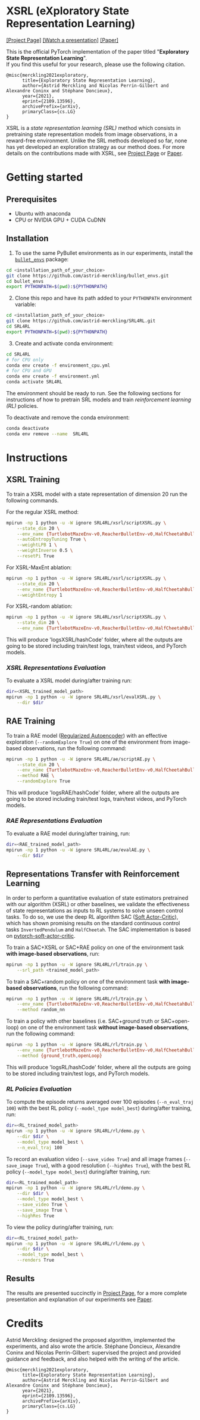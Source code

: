 


# XSRL (eXploratory State Representation Learning)
[[Project Page]](https://www.astrid-merckling.com/publication/xsrl/)
[[Watch a presentation]](https://youtu.be/bv01X2peShU?t=1301)
[[Paper]](https://arxiv.org/pdf/2109.13596.pdf)


This is the official PyTorch implementation of the paper titled "**Exploratory State Representation Learning**". \
If you find this useful for your research, please use the following citation.
```
@misc{merckling2021exploratory,
      title={Exploratory State Representation Learning}, 
      author={Astrid Merckling and Nicolas Perrin-Gilbert and Alexandre Coninx and Stéphane Doncieux},
      year={2021},
      eprint={2109.13596},
      archivePrefix={arXiv},
      primaryClass={cs.LG}
}
```

XSRL is a *state representation learning (SRL)* method which consists in pretraining state representation models from image observations, in a reward-free environment.
Unlike the SRL methods developed so far, none has yet developed an exploration strategy as our method does.
For more details on the contributions made with XSRL, see [Project Page](https://www.astrid-merckling.com/publication/xsrl/) or [Paper](TODO).


# Getting started

## Prerequisites

- Ubuntu with anaconda
- CPU or NVIDIA GPU + CUDA CuDNN

## Installation


1. To use the same PyBullet environments as in our experiments, install the [`bullet_envs`](https://github.com/astrid-merckling/bullet_envs) package:
```bash
cd <installation_path_of_your_choice>
git clone https://github.com/astrid-merckling/bullet_envs.git
cd bullet_envs
export PYTHONPATH=$(pwd):${PYTHONPATH}
```

2. Clone this repo and have its path added to your `PYTHONPATH` environment variable:
```bash
cd <installation_path_of_your_choice>
git clone https://github.com/astrid-merckling/SRL4RL.git
cd SRL4RL
export PYTHONPATH=$(pwd):${PYTHONPATH}
```

3. Create and activate conda environment:
```bash
cd SRL4RL
# for CPU only
conda env create -f environment_cpu.yml
# for CPU and GPU
conda env create -f environment.yml
conda activate SRL4RL
```

The environment should be ready to run.
See the following sections for instructions of how to pretrain SRL models and train *reinforcement learning (RL)* policies.


To deactivate and remove the conda environment:
```bash
conda deactivate
conda env remove --name  SRL4RL
```

# Instructions

## XSRL Training

To train a XSRL model with a state representation of dimension 20 run the following commands.

For the regular XSRL method:
```bash
mpirun -np 1 python -u -W ignore SRL4RL/xsrl/scriptXSRL.py \
    --state_dim 20 \
    --env_name {TurtlebotMazeEnv-v0,ReacherBulletEnv-v0,HalfCheetahBulletEnv-v0,InvertedPendulumSwingupBulletEnv-v0} \
    --autoEntropyTuning True \
    --weightLPB 1 \
    --weightInverse 0.5 \
    --resetPi True
```

For XSRL-MaxEnt ablation:
```bash
mpirun -np 1 python -u -W ignore SRL4RL/xsrl/scriptXSRL.py \
    --state_dim 20 \
    --env_name {TurtlebotMazeEnv-v0,ReacherBulletEnv-v0,HalfCheetahBulletEnv-v0,InvertedPendulumSwingupBulletEnv-v0} \
    --weightEntropy 1
```

For XSRL-random ablation:
```bash
mpirun -np 1 python -u -W ignore SRL4RL/xsrl/scriptXSRL.py \
    --state_dim 20 \
    --env_name {TurtlebotMazeEnv-v0,ReacherBulletEnv-v0,HalfCheetahBulletEnv-v0,InvertedPendulumSwingupBulletEnv-v0}
```


This will produce 'logsXSRL/hashCode' folder, where all the outputs are going to be stored including train/test logs, train/test videos, and PyTorch models.


### *XSRL Representations Evaluation*

To evaluate a XSRL model during/after training run:
```bash
dir=<XSRL_trained_model_path>
mpirun -np 1 python -u -W ignore SRL4RL/xsrl/evalXSRL.py \
    --dir $dir
```

## RAE Training

To train a RAE model ([Regularized Autoencoder](https://arxiv.org/abs/1903.12436)) with an effective exploration (`--randomExplore True`) on one of the environment from image-based observations, run the following command:
```bash
mpirun -np 1 python -u -W ignore SRL4RL/ae/scriptAE.py \
    --state_dim 20 \
    --env_name {TurtlebotMazeEnv-v0,ReacherBulletEnv-v0,HalfCheetahBulletEnv-v0,InvertedPendulumSwingupBulletEnv-v0} \
    --method RAE \
    --randomExplore True
```


This will produce 'logsRAE/hashCode' folder, where all the outputs are going to be stored including train/test logs, train/test videos, and PyTorch models.

### *RAE Representations Evaluation*

To evaluate a RAE model during/after training, run:
```bash
dir=<RAE_trained_model_path>
mpirun -np 1 python -u -W ignore SRL4RL/ae/evalAE.py \
    --dir $dir
```


## Representations Transfer with Reinforcement Learning

In order to perform a quantitative evaluation of state estimators pretrained with our algorithm (XSRL) or other baselines, we validate the effectiveness of state representations as inputs to RL systems to solve unseen control tasks.
To do so, we use the deep RL algorithm SAC ([Soft Actor-Critic](https://arxiv.org/pdf/1812.05905.pdf)), which has shown promising results on the standard continuous control tasks `InvertedPendulum` and `HalfCheetah`.
The SAC implementation is based on [pytorch-soft-actor-critic](https://github.com/pranz24/pytorch-soft-actor-critic).


To train a SAC+XSRL or SAC+RAE policy on one of the environment task **with image-based observations**, run:
```bash
mpirun -np 1 python -u -W ignore SRL4RL/rl/train.py \
    --srl_path <trained_model_path>
```

To train a SAC+random policy on one of the environment task **with image-based observations**, run the following command:
```bash
mpirun -np 1 python -u -W ignore SRL4RL/rl/train.py \
    --env_name {TurtlebotMazeEnv-v0,ReacherBulletEnv-v0,HalfCheetahBulletEnv-v0,InvertedPendulumSwingupBulletEnv-v0} \
    --method random_nn
```

To train a policy with other baselines (i.e. SAC+ground truth or SAC+open-loop) on one of the environment task **without image-based observations**, run the following command:
```bash
mpirun -np 1 python -u -W ignore SRL4RL/rl/train.py \
    --env_name {TurtlebotMazeEnv-v0,ReacherBulletEnv-v0,HalfCheetahBulletEnv-v0,InvertedPendulumSwingupBulletEnv-v0} \
    --method {ground_truth,openLoop}
```


This will produce 'logsRL/hashCode' folder, where all the outputs are going to be stored including train/test logs, and PyTorch models.


### *RL Policies Evaluation*

To compute the episode returns averaged over 100 episodes (`--n_eval_traj 100`) with the best RL policy (`--model_type model_best`) during/after training, run:
```bash
dir=<RL_trained_model_path>
mpirun -np 1 python -u -W ignore SRL4RL/rl/demo.py \
    --dir $dir \
    --model_type model_best \
    --n_eval_traj 100
```


To record an evaluation video (`--save_video True`) and all image frames (`--save_image True`), with a good resolution (`--highRes True`), with the best RL policy (`--model_type model_best`) during/after training, run:
```bash
dir=<RL_trained_model_path>
mpirun -np 1 python -u -W ignore SRL4RL/rl/demo.py \
    --dir $dir \
    --model_type model_best \
    --save_video True \
    --save_image True \
    --highRes True
```

To view the policy during/after training, run:
```bash
dir=<RL_trained_model_path>
mpirun -np 1 python -u -W ignore SRL4RL/rl/demo.py \
    --dir $dir \
    --model_type model_best \
    --renders True
```


## Results

The results are presented succinctly in [Project Page](https://www.astrid-merckling.com/publication/xsrl/), for a more complete presentation and explanation of our experiments see [Paper](TODO).


# Credits

Astrid Merckling: designed the proposed algorithm, implemented the experiments, and also wrote the article.
Stéphane Doncieux, Alexandre Coninx and Nicolas Perrin-Gilbert: supervised the project and provided guidance and feedback, and also helped with the writing of the article.

```
@misc{merckling2021exploratory,
      title={Exploratory State Representation Learning}, 
      author={Astrid Merckling and Nicolas Perrin-Gilbert and Alexandre Coninx and Stéphane Doncieux},
      year={2021},
      eprint={2109.13596},
      archivePrefix={arXiv},
      primaryClass={cs.LG}
}
```
